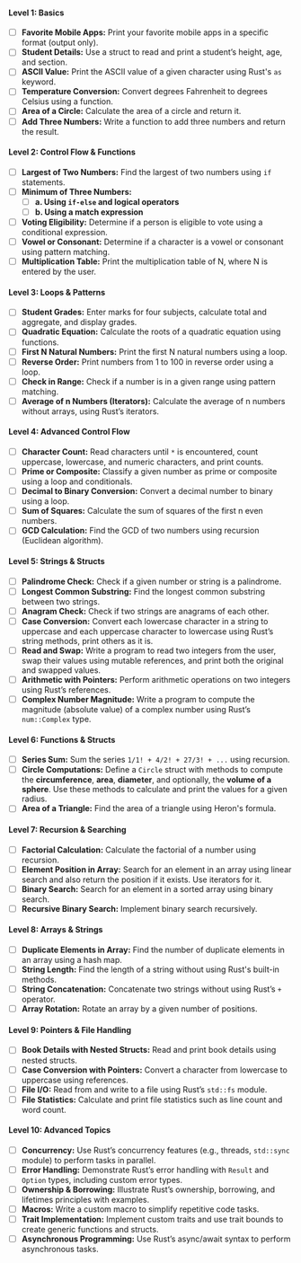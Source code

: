 #### Level 1: Basics
- [ ] **Favorite Mobile Apps:** Print your favorite mobile apps in a specific format (output only).
- [ ] **Student Details:** Use a struct to read and print a student’s height, age, and section.
- [ ] **ASCII Value:** Print the ASCII value of a given character using Rust's `as` keyword.
- [ ] **Temperature Conversion:** Convert degrees Fahrenheit to degrees Celsius using a function.
- [ ] **Area of a Circle:** Calculate the area of a circle and return it.
- [ ] **Add Three Numbers:** Write a function to add three numbers and return the result.

#### Level 2: Control Flow & Functions
- [ ] **Largest of Two Numbers:** Find the largest of two numbers using `if` statements.
- [ ] **Minimum of Three Numbers:**
  - [ ] **a. Using `if-else` and logical operators**
  - [ ] **b. Using a match expression**
- [ ] **Voting Eligibility:** Determine if a person is eligible to vote using a conditional expression.
- [ ] **Vowel or Consonant:** Determine if a character is a vowel or consonant using pattern matching.
- [ ] **Multiplication Table:** Print the multiplication table of N, where N is entered by the user.

#### Level 3: Loops & Patterns
- [ ] **Student Grades:** Enter marks for four subjects, calculate total and aggregate, and display grades.
- [ ] **Quadratic Equation:** Calculate the roots of a quadratic equation using functions.
- [ ] **First N Natural Numbers:** Print the first N natural numbers using a loop.
- [ ] **Reverse Order:** Print numbers from 1 to 100 in reverse order using a loop.
- [ ] **Check in Range:** Check if a number is in a given range using pattern matching.
- [ ] **Average of n Numbers (Iterators):** Calculate the average of n numbers without arrays, using Rust’s iterators.

#### Level 4: Advanced Control Flow
- [ ] **Character Count:** Read characters until `*` is encountered, count uppercase, lowercase, and numeric characters, and print counts.
- [ ] **Prime or Composite:** Classify a given number as prime or composite using a loop and conditionals.
- [ ] **Decimal to Binary Conversion:** Convert a decimal number to binary using a loop.
- [ ] **Sum of Squares:** Calculate the sum of squares of the first n even numbers.
- [ ] **GCD Calculation:** Find the GCD of two numbers using recursion (Euclidean algorithm).

#### Level 5: Strings & Structs
- [ ] **Palindrome Check:** Check if a given number or string is a palindrome.
- [ ] **Longest Common Substring:** Find the longest common substring between two strings.
- [ ] **Anagram Check:** Check if two strings are anagrams of each other.
- [ ] **Case Conversion:** Convert each lowercase character in a string to uppercase and each uppercase character to lowercase using Rust’s string methods, print others as it is.
- [ ] **Read and Swap:** Write a program to read two integers from the user, swap their values using mutable references, and print both the original and swapped values.
- [ ] **Arithmetic with Pointers:** Perform arithmetic operations on two integers using Rust’s references.
- [ ] **Complex Number Magnitude:** Write a program to compute the magnitude (absolute value) of a complex number using Rust’s `num::Complex` type.

#### Level 6: Functions & Structs
- [ ] **Series Sum:** Sum the series `1/1! + 4/2! + 27/3! + ...` using recursion.
- [ ] **Circle Computations:** Define a `Circle` struct with methods to compute the **circumference**, **area**, **diameter**, and optionally, the **volume of a sphere**. Use these methods to calculate and print the values for a given radius.
- [ ] **Area of a Triangle:** Find the area of a triangle using Heron's formula.

#### Level 7: Recursion & Searching
- [ ] **Factorial Calculation:** Calculate the factorial of a number using recursion.
- [ ] **Element Position in Array:** Search for an element in an array using linear search and also return the position if it exists. Use iterators for it.
- [ ] **Binary Search:** Search for an element in a sorted array using binary search.
- [ ] **Recursive Binary Search:** Implement binary search recursively.

#### Level 8: Arrays & Strings
- [ ] **Duplicate Elements in Array:** Find the number of duplicate elements in an array using a hash map.
- [ ] **String Length:** Find the length of a string without using Rust's built-in methods.
- [ ] **String Concatenation:** Concatenate two strings without using Rust’s `+` operator.
- [ ] **Array Rotation:** Rotate an array by a given number of positions.

#### Level 9: Pointers & File Handling
- [ ] **Book Details with Nested Structs:** Read and print book details using nested structs.
- [ ] **Case Conversion with Pointers:** Convert a character from lowercase to uppercase using references.
- [ ] **File I/O:** Read from and write to a file using Rust’s `std::fs` module.
- [ ] **File Statistics:** Calculate and print file statistics such as line count and word count.

#### Level 10: Advanced Topics
- [ ] **Concurrency:** Use Rust’s concurrency features (e.g., threads, `std::sync` module) to perform tasks in parallel.
- [ ] **Error Handling:** Demonstrate Rust’s error handling with `Result` and `Option` types, including custom error types.
- [ ] **Ownership & Borrowing:** Illustrate Rust’s ownership, borrowing, and lifetimes principles with examples.
- [ ] **Macros:** Write a custom macro to simplify repetitive code tasks.
- [ ] **Trait Implementation:** Implement custom traits and use trait bounds to create generic functions and structs.
- [ ] **Asynchronous Programming:** Use Rust’s async/await syntax to perform asynchronous tasks.